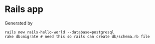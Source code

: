 # Rails app

Generated by

    rails new rails-hello-world --database=postgresql
    rake db:migrate # need this so rails can create db/schema.rb file